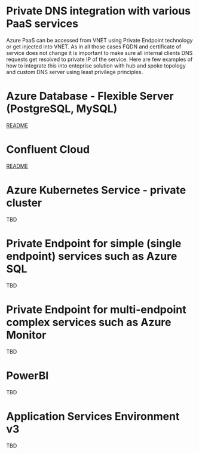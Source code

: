 # Private DNS integration with various PaaS services
Azure PaaS can be accessed from VNET using Private Endpoint technology or get injected into VNET. As in all those cases FQDN and certificate of service does not change it is important to make sure all internal clients DNS requests get resolved to private IP of the service. Here are few examples of how to integrate this into enteprise solution with hub and spoke topology and custom DNS server using least privilege principles.

# Azure Database - Flexible Server (PostgreSQL, MySQL)
[README](PSQL-flexible-server/README.md)

# Confluent Cloud
[README](Confluent-Cloud/README.md)

# Azure Kubernetes Service - private cluster
TBD

# Private Endpoint for simple (single endpoint) services such as Azure SQL
TBD

# Private Endpoint for multi-endpoint complex services such as Azure Monitor
TBD

# PowerBI
TBD

# Application Services Environment v3
TBD